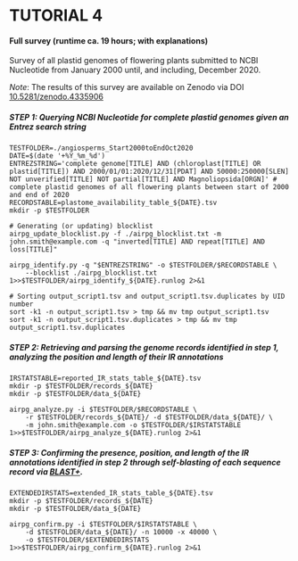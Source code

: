 TUTORIAL 4
==========

#### Full survey (runtime ca. 19 hours; with explanations)

Survey of all plastid genomes of flowering plants submitted to NCBI Nucleotide from January 2000 until, and including, December 2020.

*Note*: The results of this survey are available on Zenodo via DOI [10.5281/zenodo.4335906](https://zenodo.org/record/4335906)


##### STEP 1: Querying NCBI Nucleotide for complete plastid genomes given an Entrez search string
```
TESTFOLDER=./angiosperms_Start2000toEndOct2020
DATE=$(date '+%Y_%m_%d')
ENTREZSTRING='complete genome[TITLE] AND (chloroplast[TITLE] OR plastid[TITLE]) AND 2000/01/01:2020/12/31[PDAT] AND 50000:250000[SLEN] NOT unverified[TITLE] NOT partial[TITLE] AND Magnoliopsida[ORGN]' # complete plastid genomes of all flowering plants between start of 2000 and end of 2020
RECORDSTABLE=plastome_availability_table_${DATE}.tsv
mkdir -p $TESTFOLDER

# Generating (or updating) blocklist
airpg_update_blocklist.py -f ./airpg_blocklist.txt -m john.smith@example.com -q "inverted[TITLE] AND repeat[TITLE] AND loss[TITLE]"

airpg_identify.py -q "$ENTREZSTRING" -o $TESTFOLDER/$RECORDSTABLE \
    --blocklist ./airpg_blocklist.txt 1>>$TESTFOLDER/airpg_identify_${DATE}.runlog 2>&1

# Sorting output_script1.tsv and output_script1.tsv.duplicates by UID number
sort -k1 -n output_script1.tsv > tmp && mv tmp output_script1.tsv
sort -k1 -n output_script1.tsv.duplicates > tmp && mv tmp output_script1.tsv.duplicates
```

##### STEP 2: Retrieving and parsing the genome records identified in step 1, analyzing the position and length of their IR annotations
```
IRSTATSTABLE=reported_IR_stats_table_${DATE}.tsv
mkdir -p $TESTFOLDER/records_${DATE}
mkdir -p $TESTFOLDER/data_${DATE}

airpg_analyze.py -i $TESTFOLDER/$RECORDSTABLE \
    -r $TESTFOLDER/records_${DATE}/ -d $TESTFOLDER/data_${DATE}/ \
    -m john.smith@example.com -o $TESTFOLDER/$IRSTATSTABLE 1>>$TESTFOLDER/airpg_analyze_${DATE}.runlog 2>&1
```

##### STEP 3: Confirming the presence, position, and length of the IR annotations identified in step 2 through self-blasting of each sequence record via [BLAST+](https://www.ncbi.nlm.nih.gov/books/NBK279690/).
```
EXTENDEDIRSTATS=extended_IR_stats_table_${DATE}.tsv
mkdir -p $TESTFOLDER/records_${DATE}
mkdir -p $TESTFOLDER/data_${DATE}

airpg_confirm.py -i $TESTFOLDER/$IRSTATSTABLE \
    -d $TESTFOLDER/data_${DATE}/ -n 10000 -x 40000 \
    -o $TESTFOLDER/$EXTENDEDIRSTATS 1>>$TESTFOLDER/airpg_confirm_${DATE}.runlog 2>&1
```
